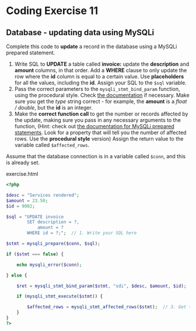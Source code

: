 # Coding Exercise 11

## Database - updating data using MySQLi

Complete this code to **update** a record in the database using a MySQLi prepared statement.

1. Write SQL to **UPDATE** a table called **invoice:** update the **description** and **amount** columns, in that order. Add a **WHERE** clause to only update the row where the **id** column is equal to a certain value. Use **placeholders** for all the values, including the **id**. Assign your SQL to the `$sql` variable.
2. Pass the correct parameters to the `mysqli_stmt_bind_param` function, using the procedural style. Check [the documentation](https://www.php.net/manual/en/mysqli-stmt.bind-param.php) if necessary. Make sure you get the _type_ string correct - for example, the **amount** is a _float / double_, but the **id** is an integer.
3. Make the **correct function call** to get the number or records affected by the update, making sure you pass in any necessary arguments to the function, (Hint: check out [the documentation for MySQLi prepared statements](https://www.php.net/manual/en/class.mysqli-stmt.php#class.mysqli-stmt). Look for a property that will tell you the number of affected rows. Use the **procedural style** version) Assign the return value to the variable called `$affected_rows`.

Assume that the database connection is in a variable called `$conn`, and this is already set.

exercise.html

```php
<?php

$desc = "Services rendered";
$amount = 23.50;
$id = 9002;

$sql = "UPDATE invoice
        SET description = ?,
            amount = ?
        WHERE id = ?;";  // 1. Write your SQL here

$stmt = mysqli_prepare($conn, $sql);

if ($stmt === false) {

    echo mysqli_error($conn);

} else {

    $ret = mysqli_stmt_bind_param($stmt, "sdi", $desc, $amount, $id);  // 2. Add the arguments here

    if (mysqli_stmt_execute($stmt)) {

        $affected_rows = mysqli_stmt_affected_rows($stmt);  // 3. Get the number of affected rows here
    }
}
?>
```
